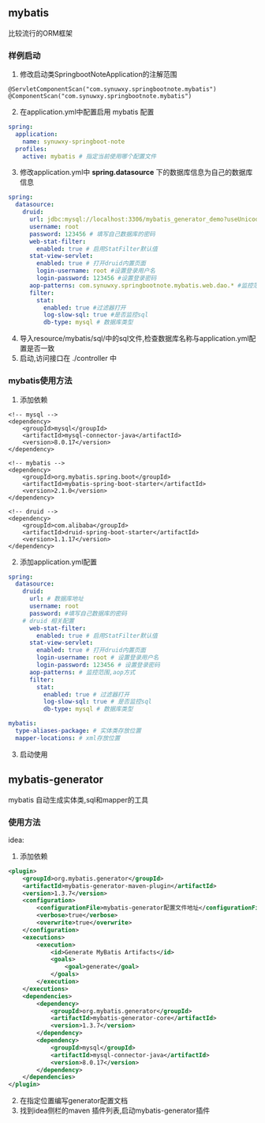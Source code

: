 ## mybatis

比较流行的ORM框架

### 样例启动

1. 修改启动类SpringbootNoteApplication的注解范围
```
@ServletComponentScan("com.synuwxy.springbootnote.mybatis")
@ComponentScan("com.synuwxy.springbootnote.mybatis")
```
2. 在application.yml中配置启用 mybatis 配置
```yaml
spring:
  application:
    name: synuwxy-springboot-note
  profiles:
    active: mybatis # 指定当前使用哪个配置文件
```
3. 修改application.yml中 **spring.datasource** 下的数据库信息为自己的数据库信息
```yaml
spring:
  datasource:
    druid:
      url: jdbc:mysql://localhost:3306/mybatis_generator_demo?useUnicode=true&characterEncoding=utf-8&zeroDateTimeBehavior=convertToNull
      username: root
      password: 123456 # 填写自己数据库的密码
      web-stat-filter:
        enabled: true # 启用StatFilter默认值
      stat-view-servlet:
        enabled: true # 打开druid内置页面
        login-username: root #设置登录用户名
        login-password: 123456 #设置登录密码
      aop-patterns: com.synuwxy.springbootnote.mybatis.web.dao.* #监控范围,aop方式
      filter:
        stat:
          enabled: true #过滤器打开
          log-slow-sql: true #是否监控sql
          db-type: mysql # 数据库类型
```
4. 导入resource/mybatis/sql/中的sql文件,检查数据库名称与application.yml配置是否一致
5. 启动,访问接口在 ./controller 中

### mybatis使用方法

1. 添加依赖

```
<!-- mysql -->
<dependency>
    <groupId>mysql</groupId>
	<artifactId>mysql-connector-java</artifactId>
	<version>8.0.17</version>
</dependency>

<!-- mybatis -->
<dependency>
	<groupId>org.mybatis.spring.boot</groupId>
	<artifactId>mybatis-spring-boot-starter</artifactId>
    <version>2.1.0</version>
</dependency>

<!-- druid -->
<dependency>
	<groupId>com.alibaba</groupId>
	<artifactId>druid-spring-boot-starter</artifactId>
	<version>1.1.17</version>
</dependency>
```
2. 添加application.yml配置

```yaml
spring:
  datasource:
    druid:
      url: # 数据库地址
      username: root
      password: #填写自己数据库的密码
    # druid 相关配置
      web-stat-filter:
        enabled: true # 启用StatFilter默认值
      stat-view-servlet:
        enabled: true # 打开druid内置页面
        login-username: root # 设置登录用户名
        login-password: 123456 # 设置登录密码
      aop-patterns: # 监控范围,aop方式
      filter:
        stat:
          enabled: true # 过滤器打开
          log-slow-sql: true # 是否监控sql
          db-type: mysql # 数据库类型

mybatis:
  type-aliases-package: # 实体类存放位置
  mapper-locations: # xml存放位置
```

3. 启动使用


## mybatis-generator

mybatis 自动生成实体类,sql和mapper的工具

### 使用方法

idea:
1. 添加依赖

```xml
<plugin>
    <groupId>org.mybatis.generator</groupId>
	<artifactId>mybatis-generator-maven-plugin</artifactId>
	<version>1.3.7</version>
	<configuration>
		<configurationFile>mybatis-generator配置文件地址</configurationFile>
		<verbose>true</verbose>
		<overwrite>true</overwrite>
	</configuration>
	<executions>
		<execution>
			<id>Generate MyBatis Artifacts</id>
			<goals>
				<goal>generate</goal>
			</goals>
		</execution>
	</executions>
	<dependencies>
		<dependency>
	    	<groupId>org.mybatis.generator</groupId>
	        <artifactId>mybatis-generator-core</artifactId>
	        <version>1.3.7</version>
	    </dependency>
		<dependency>
			<groupId>mysql</groupId>
			<artifactId>mysql-connector-java</artifactId>
			<version>8.0.17</version>
		</dependency>
	</dependencies>
</plugin>
```

2. 在指定位置编写generator配置文档
3. 找到idea侧栏的maven 插件列表,启动mybatis-generator插件
